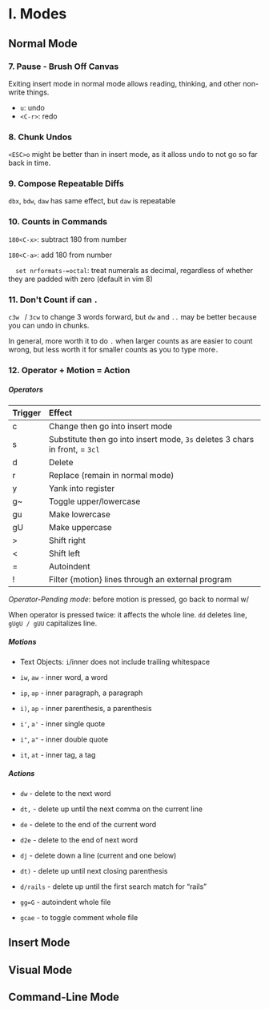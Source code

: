 # I. Modes



## Normal Mode



### 7. Pause - Brush Off Canvas

Exiting insert mode in normal mode allows reading, thinking, and other non-write things.

- `u`: undo
- `<C-r>`: redo



### 8. Chunk Undos

 `<ESC>o` might be better than <CR> in insert mode, as it alloss undo to not go so far back in time.



### 9. Compose Repeatable Diffs

`dbx`, `bdw`, `daw` has same effect, but `daw` is repeatable



### 10. Counts in Commands

`180<C-x>`: subtract 180 from number

`180<C-a>`: add 180 from number

`  set nrformats-=octal`: treat numerals as decimal, regardless of whether they are padded with zero (default in vim 8)



### 11. Don't Count if can `.`

`c3w ` / `3cw` to change 3 words forward, but  `dw` and `..` may be better because you can undo in chunks.

In general,  more worth it to do `.` when larger counts as are easier to count wrong, but less worth it for smaller counts as you to type more`.`



### 12. Operator + Motion = Action

##### Operators

| Trigger | Effect                                                       |
| :------ | :----------------------------------------------------------- |
| c       | Change then go into insert mode                              |
| s       | Substitute then go into insert mode, `3s` deletes 3 chars in front, = `3cl` |
| d       | Delete                                                       |
| r       | Replace (remain in normal mode)                              |
| y       | Yank into register                                           |
| g~      | Toggle upper/lowercase                                       |
| gu      | Make lowercase                                               |
| gU      | Make uppercase                                               |
| >       | Shift right                                                  |
| <       | Shift left                                                   |
| =       | Autoindent                                                   |
| !       | Filter {motion} lines through an external program            |

_Operator-Pending mode_: before motion is pressed, go back to normal w/ <ESC>

When operator is pressed twice: it affects the whole line. `dd` deletes line, `gUgU / gUU` capitalizes line.



##### __Motions__

- Text Objects: `i`/inner does not include trailing whitespace

- `iw`, `aw` - inner word, a word

- `ip`, `ap` - inner paragraph, a paragraph

- `i)`, `ap` - inner parenthesis, a parenthesis

- `i'`, `a'` - inner single quote

- `i"`, `a"` - inner double quote

- `it`, `at` - inner tag, a tag

  

##### Actions

- `dw` - delete to the next word

- `dt,` - delete up until the next comma on the current line

- `de` - delete to the end of the current word

- `d2e` - delete to the end of next word

- `dj` - delete down a line (current and one below)

- `dt)` - delete up until next closing parenthesis

- `d/rails` - delete up until the first search match for “rails”

  

- `gg=G` - autoindent whole file

- `gcae` - to toggle comment whole file





## Insert Mode

## Visual Mode

## Command-Line Mode

